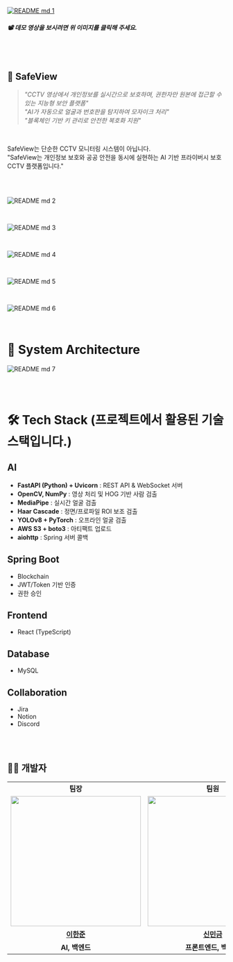 [![README md 1](https://github.com/user-attachments/assets/a1a375cf-7835-4d1b-8f3f-3170a452fc4f)](https://www.youtube.com/watch?v=Np54Jy9TDlM)
##### 📽️ 데모 영상을 보시려면 위 이미지를 클릭해 주세요.



<br><br>

## 🔐 **SafeView**

> <i>"CCTV 영상에서 개인정보를 실시간으로 보호하며, 권한자만 원본에 접근할 수 있는 지능형 보안 플랫폼"</i><br>
> <i>"AI가 자동으로 얼굴과 번호판을 탐지하여 모자이크 처리"</i><br>
> <i>"블록체인 기반 키 관리로 안전한 복호화 지원"</i>


<br>

SafeView는 단순한 CCTV 모니터링 시스템이 아닙니다.<br>
"SafeView는 개인정보 보호와 공공 안전을 동시에 실현하는 AI 기반 프라이버시 보호 CCTV 플랫폼입니다."

<br><br>


![README md 2](https://github.com/user-attachments/assets/3b75b9fd-5488-49d7-9bb3-34695550c0c2)

<br>


![README md 3](https://github.com/user-attachments/assets/84cfe29a-0ead-4d2f-bce0-a0ff0a01e34b)

<br>


![README md 4](https://github.com/user-attachments/assets/05912bc4-b227-4b78-8eb2-6e32fcdae30d)

<br>


![README md 5](https://github.com/user-attachments/assets/779be816-386d-44f8-a6dc-2eb285953a0e)

<br>


![README md 6](https://github.com/user-attachments/assets/8da60017-90b6-40b5-84fe-bc653f6811b6)

<br>

# 🧩 System Architecture

![README md 7](https://github.com/user-attachments/assets/331c016a-f082-4995-8408-da254f653efa)

<br><br>


# 🛠️ Tech Stack (프로젝트에서 활용된 기술 스택입니다.)

## AI
- **FastAPI (Python) + Uvicorn** : REST API & WebSocket 서버
- **OpenCV, NumPy** : 영상 처리 및 HOG 기반 사람 검출
- **MediaPipe** : 실시간 얼굴 검출
- **Haar Cascade** : 정면/프로파일 ROI 보조 검출
- **YOLOv8 + PyTorch** : 오프라인 얼굴 검출
- **AWS S3 + boto3** : 아티팩트 업로드
- **aiohttp** : Spring 서버 콜백

## Spring Boot
- Blockchain
- JWT/Token 기반 인증
- 권한 승인

## Frontend
- React (TypeScript)

## Database
- MySQL

## Collaboration
- Jira
- Notion
- Discord

<br><br>

## 🧑‍💻 개발자

<table width="30%">
    <tr>
        <td align="center"><b>팀장</b></td>
        <td align="center"><b>팀원</b></td>
        <td align="center"><b>팀원</b></td>
    </tr>
    <tr>
        <td align="center"><img src="https://avatars.githubusercontent.com/u/183206686?v=4" width="300px" /></td>
        <td align="center"><img src="https://avatars.githubusercontent.com/u/74857932?v=4" width="300px" /></td>
        <td align="center"><img src="https://avatars.githubusercontent.com/u/147246023?v=4" width="300px" /></td>
    </tr>
    <tr>
        <td align="center"><b><a href="https://github.com/Lee-Han-Jun">이한준</a></b></td>
        <td align="center"><b><a href="https://github.com/shinmink">신민금</a></b></td>
        <td align="center"><b><a href="https://github.com/geg222">원준영</a></b></td>
    </tr>
    <tr>
        <td align="center"><b>AI, 백엔드</b></td>
        <td align="center"><b>프론트엔드, 백엔드</b></td>
        <td align="center"><b>프론트엔드, 백엔드</b></td>
    </tr>
</table>


<br><br>
